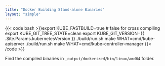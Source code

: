 ```yaml
---
title: "Docker Building Stand-alone Binaries"
layout: "simple"
---
```


{{< code bash >}}export KUBE_FASTBUILD=true # false for cross compiling
export KUBE_GIT_TREE_STATE=clean
export KUBE_GIT_VERSION={{ .Site.Params.kubernetesVersion }}
./build/run.sh make WHAT=cmd/kube-apiserver
./build/run.sh make WHAT=cmd/kube-controller-manager
{{< /code >}}

Find the compiled binaries in `_output/dockerized/bin/linux/amd64` folder.